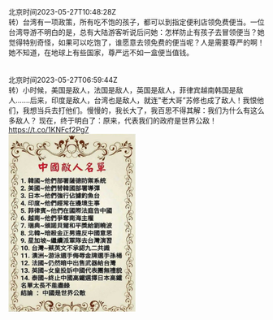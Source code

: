 北京时间2023-05-27T10:48:28Z<br>转）台湾有一项政策，所有吃不饱的孩子，都可以到指定便利店领免费便当。一位台湾导游不明白的是，总有大陆游客听说后问她：怎样防止有孩子去冒领便当？她觉得特别奇怪，如果可以吃饱了，谁愿意去领免费的便当呢？人是需要尊严的啊！她不知道，在地球上有些国家，尊严远不如一盒便当值钱。<br><br><br>北京时间2023-05-27T06:59:44Z<br>转）小时候，美国是敌人，法国是敌人，英国是敌人，菲律宾越南韩国是敌人….…后来，印度是敌人，台湾也是敌人，就连"老大哥”苏修也成了敌人！我恨他们，我想当兵去打他们。慢慢的，我长大了，我百思不得其解：我们为什么有这么多敌人？
现在，终于明白了：原来，代表我们的政府是世界公敌！ https://t.co/1KNFcf2Pg7<br><img src='/temp/image/2023/u-Month-5/1662232077184499714_0.jpg' width='250' height='350'><br><br>